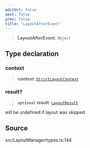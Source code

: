 ```yaml
---
editUrl: false
next: false
prev: false
title: "LayoutAfterEvent"
---
```


> **LayoutAfterEvent**: `Object`

## Type declaration

### context

> **context**: [`StrictLayoutContext`](StrictLayoutContext.md)

### result?

> **`optional`** **result**: [`LayoutResult`](LayoutResult.md)

will be undefined if layout was skipped

## Source

src/LayoutManager/types.ts:144
